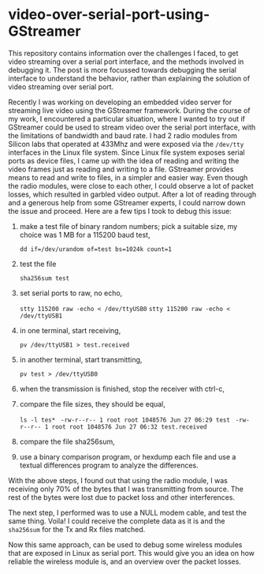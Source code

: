 # video-over-serial-port-using-GStreamer
This repository contains information over the challenges I faced, to get video streaming over a serial port interface, and the methods involved in debugging it. The post is more focussed towards debugging the serial interface to understand the behavior, rather than explaining the solution of video streaming over serial port. 


Recently I was working on developing an embedded video server for streaming live video using the GStreamer framework. During the course of my work, I encountered a particular situation, where I wanted to try out if GStreamer could be used to stream video over the serial port interface, with the limitations of bandwidth and baud rate. I had 2 radio modules from Silicon labs that operated at 433Mhz and were exposed via the `/dev/tty` interfaces in the Linux file system. Since Linux file system exposes serial ports as device files, I came up with the idea of reading and writing the video frames just as reading and writing to a file. GStreamer provides means to read and write to files, in a simpler and easier way.
Even though the radio modules, were close to each other, I could observe a lot of packet losses, which resulted in garbled video output. 
After a lot of reading through and a generous help from some GStreamer experts, I could narrow down the issue and proceed. Here are a few tips I took to debug this issue: 

 

1. make a test file of binary random numbers; pick a suitable size, 
my choice was 1 MB for a 115200 baud test, 

    `dd if=/dev/urandom of=test bs=1024k count=1` 

2. test the file 

    `sha256sum test` 

3. set serial ports to raw, no echo, 

    `stty 115200 raw -echo < /dev/ttyUSB0` 
    `stty 115200 raw -echo < /dev/ttyUSB1` 

4. in one terminal, start receiving, 

    `pv /dev/ttyUSB1 > test.received `

5. in another terminal, start transmitting, 

    `pv test > /dev/ttyUSB0`

6. when the transmission is finished, stop the receiver with ctrl-c, 

7. compare the file sizes, they should be equal, 

     `ls -l tes* `
    `-rw-r--r-- 1 root root 1048576 Jun 27 06:29 test `
    `-rw-r--r-- 1 root root 1048576 Jun 27 06:32 test.received` 

8. compare the file sha256sum, 

9. use a binary comparison program, or  hexdump each file and use a textual differences program to analyze the differences. 


With the above steps, I found out that using the radio module, I was receiving only 70% of the bytes that I was transmitting from source. The rest of the bytes were lost due to packet loss and other interferences. 

The next step, I performed was to use a NULL modem cable, and test the same thing. Voila! I could receive the complete data as it is and the `sha256sum` for the Tx and Rx files matched. 

Now this same approach, can be used to debug some wireless modules that are exposed in Linux as serial port. This would give you an idea on how reliable the wireless module is, and an overview over the packet losses. 
